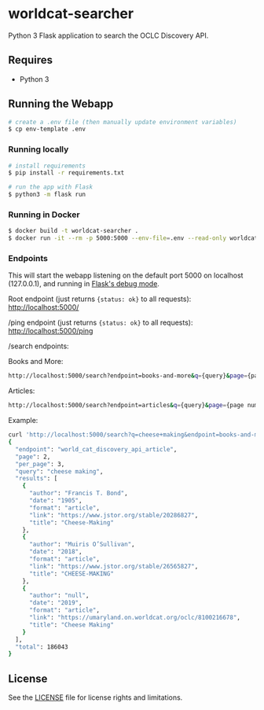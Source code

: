# worldcat-searcher

Python 3 Flask application to search the OCLC Discovery API.

## Requires

* Python 3

## Running the Webapp

```bash
# create a .env file (then manually update environment variables)
$ cp env-template .env
```

### Running locally

```bash
# install requirements
$ pip install -r requirements.txt

# run the app with Flask
$ python3 -m flask run
```

### Running in Docker

```bash
$ docker build -t worldcat-searcher .
$ docker run -it --rm -p 5000:5000 --env-file=.env --read-only worldcat-searcher
```

### Endpoints

This will start the webapp listening on the default port 5000 on localhost
(127.0.0.1), and running in [Flask's debug mode].

Root endpoint (just returns `{status: ok}` to all requests):
<http://localhost:5000/>

/ping endpoint (just returns `{status: ok}` to all requests):
<http://localhost:5000/ping>

/search endpoints:

Books and More:

```bash
http://localhost:5000/search?endpoint=books-and-more&q={query}&page={page number?}&per_page={results per page?}
```

Articles:

```bash
http://localhost:5000/search?endpoint=articles&q={query}&page={page number?}&per_page={results per page?}
```

Example:

```bash
curl 'http://localhost:5000/search?q=cheese+making&endpoint=books-and-more&per_page=3&page=2'
{
  "endpoint": "world_cat_discovery_api_article", 
  "page": 2, 
  "per_page": 3, 
  "query": "cheese making", 
  "results": [
    {
      "author": "Francis T. Bond", 
      "date": "1905", 
      "format": "article", 
      "link": "https://www.jstor.org/stable/20286827", 
      "title": "Cheese-Making"
    }, 
    {
      "author": "Muiris O’Sullivan", 
      "date": "2018", 
      "format": "article", 
      "link": "https://www.jstor.org/stable/26565827", 
      "title": "CHEESE-MAKING"
    }, 
    {
      "author": "null", 
      "date": "2019", 
      "format": "article", 
      "link": "https://umaryland.on.worldcat.org/oclc/8100216678", 
      "title": "Cheese Making"
    }
  ], 
  "total": 186043
}
```

[Flask's debug mode]: https://flask.palletsprojects.com/en/2.0.x/quickstart/#debug-mode

## License

See the [LICENSE](LICENSE.txt) file for license rights and limitations.
